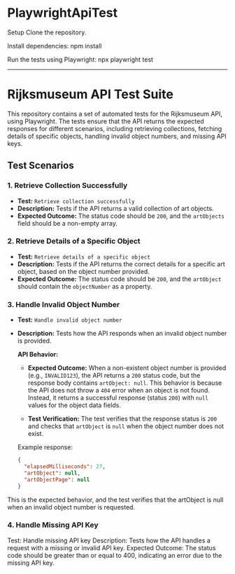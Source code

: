 # PlaywrightApiTest

Setup
Clone the repository.

Install dependencies:
npm install

Run the tests using Playwright:
npx playwright test

________________________________________

# Rijksmuseum API Test Suite

This repository contains a set of automated tests for the Rijksmuseum API, using Playwright. The tests ensure that the API returns the expected responses for different scenarios, including retrieving collections, fetching details of specific objects, handling invalid object numbers, and missing API keys.

## Test Scenarios

### 1. **Retrieve Collection Successfully**

- **Test:** `Retrieve collection successfully`
- **Description:** Tests if the API returns a valid collection of art objects.
- **Expected Outcome:** The status code should be `200`, and the `artObjects` field should be a non-empty array.

### 2. **Retrieve Details of a Specific Object**

- **Test:** `Retrieve details of a specific object`
- **Description:** Tests if the API returns the correct details for a specific art object, based on the object number provided.
- **Expected Outcome:** The status code should be `200`, and the `artObject` should contain the `objectNumber` as a property.

### 3. **Handle Invalid Object Number**

- **Test:** `Handle invalid object number`
- **Description:** Tests how the API responds when an invalid object number is provided.
  
  **API Behavior:**
  - **Expected Outcome:** When a non-existent object number is provided (e.g., `INVALID123`), the API returns a `200` status code, but the response body contains `artObject: null`. This behavior is because the API does not throw a `404` error when an object is not found. Instead, it returns a successful response (status `200`) with `null` values for the object data fields.
  
  - **Test Verification:** The test verifies that the response status is `200` and checks that `artObject` is `null` when the object number does not exist.

  Example response:
  ```json
  {
    "elapsedMilliseconds": 27,
    "artObject": null,
    "artObjectPage": null
  }
This is the expected behavior, and the test verifies that the artObject is null when an invalid object number is requested.

### 4. Handle Missing API Key
Test: Handle missing API key
Description: Tests how the API handles a request with a missing or invalid API key.
Expected Outcome: The status code should be greater than or equal to 400, indicating an error due to the missing API key.
